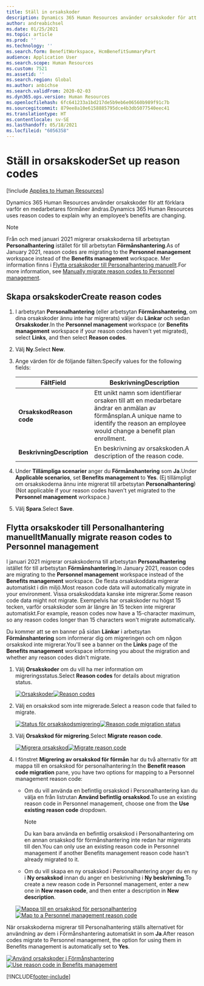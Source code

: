 ```yaml
---
title: Ställ in orsakskoder
description: Dynamics 365 Human Resources använder orsakskoder för att förklara varför en medarbetares förmåner ändras.
author: andreabichsel
ms.date: 01/25/2021
ms.topic: article
ms.prod: ''
ms.technology: ''
ms.search.form: BenefitWorkspace, HcmBenefitSummaryPart
audience: Application User
ms.search.scope: Human Resources
ms.custom: 7521
ms.assetid: ''
ms.search.region: Global
ms.author: anbichse
ms.search.validFrom: 2020-02-03
ms.dyn365.ops.version: Human Resources
ms.openlocfilehash: 6fc641233a1bd217de5b9eb6e06560b989f91c7b
ms.sourcegitcommit: 879ee8a10e6158885795dce4b3db5077540eec41
ms.translationtype: HT
ms.contentlocale: sv-SE
ms.lasthandoff: 05/18/2021
ms.locfileid: "6056358"
---
```

# <a name="set-up-reason-codes"></a><span data-ttu-id="772fc-103">Ställ in orsakskoder</span><span class="sxs-lookup"><span data-stu-id="772fc-103">Set up reason codes</span></span>

[!include [Applies to Human Resources](../includes/applies-to-hr.md)]

<span data-ttu-id="772fc-104">Dynamics 365 Human Resources använder orsakskoder för att förklara varför en medarbetares förmåner ändras.</span><span class="sxs-lookup"><span data-stu-id="772fc-104">Dynamics 365 Human Resources uses reason codes to explain why an employee’s benefits are changing.</span></span>

> [!NOTE]
> <span data-ttu-id="772fc-105">Från och med januari 2021 migrerar orsakskoderna till arbetsytan **Personalhantering** istället för till arbetsytan **Förmånshantering**.</span><span class="sxs-lookup"><span data-stu-id="772fc-105">As of January 2021, reason codes are migrating to the **Personnel management** workspace instead of the **Benefits management** workspace.</span></span> <span data-ttu-id="772fc-106">Mer information finns i [Flytta orsakskoder till Personalhantering manuellt](hr-benefits-setup-reason-codes.md#manually-migrate-reason-codes-to-personnel-management).</span><span class="sxs-lookup"><span data-stu-id="772fc-106">For more information, see [Manually migrate reason codes to Personnel management](hr-benefits-setup-reason-codes.md#manually-migrate-reason-codes-to-personnel-management).</span></span>

## <a name="create-reason-codes"></a><span data-ttu-id="772fc-107">Skapa orsakskoder</span><span class="sxs-lookup"><span data-stu-id="772fc-107">Create reason codes</span></span>

1. <span data-ttu-id="772fc-108">I arbetsytan **Personalhantering** (eller arbetsytan **Förmånshantering**, om dina orsakskoder ännu inte har migrerats) väljer du **Länkar** och sedan **Orsakskoder**.</span><span class="sxs-lookup"><span data-stu-id="772fc-108">In the **Personnel management** workspace (or **Benefits management** workspace if your reason codes haven't yet migrated), select **Links**, and then select **Reason codes**.</span></span>

2. <span data-ttu-id="772fc-109">Välj **Ny**.</span><span class="sxs-lookup"><span data-stu-id="772fc-109">Select **New**.</span></span>

3. <span data-ttu-id="772fc-110">Ange värden för de följande fälten:</span><span class="sxs-lookup"><span data-stu-id="772fc-110">Specify values for the following fields:</span></span>

   | <span data-ttu-id="772fc-111">Fält</span><span class="sxs-lookup"><span data-stu-id="772fc-111">Field</span></span> | <span data-ttu-id="772fc-112">Beskrivning</span><span class="sxs-lookup"><span data-stu-id="772fc-112">Description</span></span> |
   | --- | --- |
   | <span data-ttu-id="772fc-113">**Orsakskod**</span><span class="sxs-lookup"><span data-stu-id="772fc-113">**Reason code**</span></span> | <span data-ttu-id="772fc-114">Ett unikt namn som identifierar orsaken till att en medarbetare ändrar en anmälan av förmånsplan.</span><span class="sxs-lookup"><span data-stu-id="772fc-114">A unique name to identify the reason an employee would change a benefit plan enrollment.</span></span> |
   | <span data-ttu-id="772fc-115">**Beskrivning**</span><span class="sxs-lookup"><span data-stu-id="772fc-115">**Description**</span></span> | <span data-ttu-id="772fc-116">En beskrivning av orsakskoden.</span><span class="sxs-lookup"><span data-stu-id="772fc-116">A description of the reason code.</span></span> |

4. <span data-ttu-id="772fc-117">Under **Tillämpliga scenarier** anger du **Förmånshantering** som **Ja**.</span><span class="sxs-lookup"><span data-stu-id="772fc-117">Under **Applicable scenarios**, set **Benefits management** to **Yes**.</span></span> <span data-ttu-id="772fc-118">(Ej tillämpligt om orsakskoderna ännu inte migrerat till arbetsytan **Personalhantering**)</span><span class="sxs-lookup"><span data-stu-id="772fc-118">(Not applicable if your reason codes haven't yet migrated to the **Personnel management** workspace.)</span></span>

5. <span data-ttu-id="772fc-119">Välj **Spara**.</span><span class="sxs-lookup"><span data-stu-id="772fc-119">Select **Save**.</span></span>

## <a name="manually-migrate-reason-codes-to-personnel-management"></a><span data-ttu-id="772fc-120">Flytta orsakskoder till Personalhantering manuellt</span><span class="sxs-lookup"><span data-stu-id="772fc-120">Manually migrate reason codes to Personnel management</span></span>

<span data-ttu-id="772fc-121">I januari 2021 migrerar orsakskoderna till arbetsytan **Personalhantering** istället för till arbetsytan **Förmånshantering**.</span><span class="sxs-lookup"><span data-stu-id="772fc-121">In January 2021, reason codes are migrating to the **Personnel management** workspace instead of the **Benefits management** workspace.</span></span> <span data-ttu-id="772fc-122">De flesta orsakskoddata migrerar automatiskt i din miljö.</span><span class="sxs-lookup"><span data-stu-id="772fc-122">Most reason code data will automatically migrate in your environment.</span></span> <span data-ttu-id="772fc-123">Vissa orsakskoddata kanske inte migrerar.</span><span class="sxs-lookup"><span data-stu-id="772fc-123">Some reason code data might not migrate.</span></span> <span data-ttu-id="772fc-124">Exempelvis har orsakskoder nu högst 15 tecken, varför orsakskoder som är längre än 15 tecken inte migrerar automatiskt.</span><span class="sxs-lookup"><span data-stu-id="772fc-124">For example, reason codes now have a 15-character maximum, so any reason codes longer than 15 characters won't migrate automatically.</span></span>

<span data-ttu-id="772fc-125">Du kommer att se en banner på sidan **Länkar** i arbetsytan **Förmånshantering** som informerar dig om migreringen och om någon orsakskod inte migrerar.</span><span class="sxs-lookup"><span data-stu-id="772fc-125">You'll see a banner on the **Links** page of the **Benefits management** workspace informing you about the migration and whether any reason codes didn't migrate.</span></span>

1. <span data-ttu-id="772fc-126">Välj **Orsakskoder** om du vill ha mer information om migreringsstatus.</span><span class="sxs-lookup"><span data-stu-id="772fc-126">Select **Reason codes** for details about migration status.</span></span>

   <span data-ttu-id="772fc-127">[![Orsakskoder](./media/hr-benefits-setup-reason-codes-link.png)](./media/hr-benefits-setup-reason-codes-link.png)</span><span class="sxs-lookup"><span data-stu-id="772fc-127">[![Reason codes](./media/hr-benefits-setup-reason-codes-link.png)](./media/hr-benefits-setup-reason-codes-link.png)</span></span>

2. <span data-ttu-id="772fc-128">Välj en orsakskod som inte migrerade.</span><span class="sxs-lookup"><span data-stu-id="772fc-128">Select a reason code that failed to migrate.</span></span>

   <span data-ttu-id="772fc-129">[![Status för orsakskodsmigrering](./media/hr-benefits-setup-reason-codes-status.png)](./media/hr-benefits-setup-reason-codes-status.png)</span><span class="sxs-lookup"><span data-stu-id="772fc-129">[![Reason code migration status](./media/hr-benefits-setup-reason-codes-status.png)](./media/hr-benefits-setup-reason-codes-status.png)</span></span>

3. <span data-ttu-id="772fc-130">Välj **Orsakskod för migrering**.</span><span class="sxs-lookup"><span data-stu-id="772fc-130">Select **Migrate reason code**.</span></span>

   <span data-ttu-id="772fc-131">[![Migrera orsakskod](./media/hr-benefits-setup-reason-codes-migrate.png)](./media/hr-benefits-setup-reason-codes-migrate.png)</span><span class="sxs-lookup"><span data-stu-id="772fc-131">[![Migrate reason code](./media/hr-benefits-setup-reason-codes-migrate.png)](./media/hr-benefits-setup-reason-codes-migrate.png)</span></span>

4. <span data-ttu-id="772fc-132">I fönstret **Migrering av orsakskod för förmån** har du två alternativ för att mappa till en orsakskod för personalhantering:</span><span class="sxs-lookup"><span data-stu-id="772fc-132">In the **Benefit reason code migration** pane, you have two options for mapping to a Personnel management reason code:</span></span>

   - <span data-ttu-id="772fc-133">Om du vill använda en befintlig orsakskod i Personalhantering kan du välja en från listrutan **Använd befintlig orsakskod**.</span><span class="sxs-lookup"><span data-stu-id="772fc-133">To use an existing reason code in Personnel management, choose one from the **Use existing reason code** dropdown.</span></span>
     > [!NOTE]
     > <span data-ttu-id="772fc-134">Du kan bara använda en befintlig orsakskod i Personalhantering om en annan orsakskod för förmånshantering inte redan har migrerats till den.</span><span class="sxs-lookup"><span data-stu-id="772fc-134">You can only use an existing reason code in Personnel management if another Benefits management reason code hasn't already migrated to it.</span></span>
   - <span data-ttu-id="772fc-135">Om du vill skapa en ny orsakskod i Personalhantering anger du en ny i **Ny orsakskod** innan du anger en beskrivning i **Ny beskrivning**.</span><span class="sxs-lookup"><span data-stu-id="772fc-135">To create a new reason code in Personnel management, enter a new one in **New reason code**, and then enter a description in **New description**.</span></span>

   <span data-ttu-id="772fc-136">[![Mappa till en orsakskod för personalhantering](./media/hr-benefits-setup-reason-codes-mapping.png)](./media/hr-benefits-setup-reason-codes-mapping.png)</span><span class="sxs-lookup"><span data-stu-id="772fc-136">[![Map to a Personnel management reason code](./media/hr-benefits-setup-reason-codes-mapping.png)](./media/hr-benefits-setup-reason-codes-mapping.png)</span></span>

<span data-ttu-id="772fc-137">När orsakskoderna migrerar till Personalhantering ställs alternativet för användning av dem i Förmånshantering automatiskt in som **Ja**.</span><span class="sxs-lookup"><span data-stu-id="772fc-137">After reason codes migrate to Personnel management, the option for using them in Benefits management is automatically set to **Yes**.</span></span>

<span data-ttu-id="772fc-138">[![Använd orsakskoder i Förmånshantering](./media/hr-benefits-setup-reason-codes-use.png)](./media/hr-benefits-setup-reason-codes-use.png)</span><span class="sxs-lookup"><span data-stu-id="772fc-138">[![Use reason code in Benefits management](./media/hr-benefits-setup-reason-codes-use.png)](./media/hr-benefits-setup-reason-codes-use.png)</span></span>

[!INCLUDE[footer-include](../includes/footer-banner.md)]